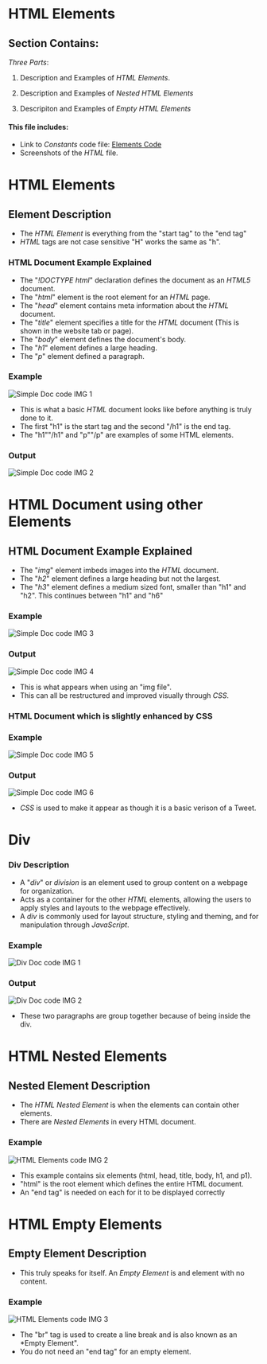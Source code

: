 # HTML Elements

## Section Contains:

*Three Parts*:

1. Description and Examples of *HTML Elements*.

2. Description and Examples of *Nested HTML Elements*

3. Descripiton and Examples of *Empty HTML Elements*

#### This file includes:

* Link to *Constants* code file: [Elements Code](elements_code/index.html "Elements file")
* Screenshots of the *HTML* file.

#

# HTML Elements

## Element Description

* The *HTML Element* is everything from the "start tag" to the "end tag"
* *HTML* tags are not case sensitive "H" works the same as "h".

### HTML Document Example Explained

* The "*!DOCTYPE html*" declaration defines the document as an *HTML5* document.
* The "*html*" element is the root element for an *HTML* page.
* The "*head*" element contains meta information about the *HTML* document.
* The "*title*" element specifies a title for the *HTML* document (This is shown in the website tab or page).
* The "*body*" element defines the document's body. 
* The "*h1*" element defines a large heading.
* The "*p*" element defined a paragraph.

### Example

![Simple Doc code IMG 1](img/simple_doc_img_1.PNG "Simple Doc Code IMG 1")

* This is what a basic *HTML* document looks like before anything is truly done to it.
* The first "h1" is the start tag and the second "/h1" is the end tag.
* The "h1""/h1" and "p""/p" are examples of some HTML elements.

### Output

![Simple Doc code IMG 2](img/simple_doc_img_2.PNG "Simple Doc Code IMG 2")

#

# HTML Document using other Elements

## HTML Document Example Explained

* The "*img*" element imbeds images into the *HTML* document.
* The "*h2*" element defines a large heading but not the largest.
* The "*h3*" element defines a medium sized font, smaller than "h1" and "h2". This continues between "h1" and "h6"

### Example 

![Simple Doc code IMG 3](img/simple_doc_img_3.PNG "Simple Doc Code IMG 3")

### Output 

![Simple Doc code IMG 4](img/simple_doc_img_4.PNG "Simple Doc Code IMG 4")

* This is what appears when using an "img file".
* This can all be restructured and improved visually through *CSS*.

### HTML Document which is slightly enhanced by CSS

### Example

![Simple Doc code IMG 5](img/simple_doc_img_5.PNG "Simple Doc Code IMG 5")

### Output

![Simple Doc code IMG 6](img/simple_doc_img_6.PNG "Simple Doc Code IMG 6")

* *CSS* is used to make it appear as though it is a basic verison of a Tweet. 

#

# Div

### Div Description 

* A "*div*" or *division* is an element used to group content on a webpage for organization. 
* Acts as a container for the other *HTML* elements, allowing the users to apply styles and layouts to the webpage effectively.
* A *div* is commonly used for layout structure, styling and theming, and for manipulation through *JavaScript*.

### Example

![Div Doc code IMG 1](img/div_doc_img_1.PNG "Div Doc code IMG 1")

### Output

![Div Doc code IMG 2](img/div_doc_img_2.PNG "Div Doc code IMG 2")

* These two paragraphs are group together because of being inside the div. 

#

# HTML Nested Elements

## Nested Element Description

* The *HTML Nested Element* is when the elements can contain other elements. 
* There are *Nested Elements* in every HTML document. 

### Example 

![HTML Elements code IMG 2](img/elements_code_img_2.PNG "HTML Elements code IMG 2")

* This example contains six elements (html, head, title, body, h1, and p1).
* "html" is the root element which defines the entire HTML document. 
*  An "end tag" is needed on each for it to be displayed correctly

#

# HTML Empty Elements 

## Empty Element Description

* This truly speaks for itself. An *Empty Element* is and element with no content. 

### Example

![HTML Elements code IMG 3](img/elements_code_img_3.PNG "HTML Elements code IMG 3")

* The "br" tag is used to create a line break and is also known as an *Empty Element".
* You do not need an "end tag" for an empty element.

